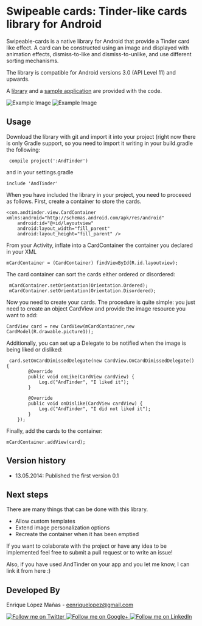 Swipeable cards: Tinder-like cards library for Android
=================

Swipeable-cards is a native library for Android that provide a Tinder card like effect. A card can be constructed using an image and displayed with animation effects, dismiss-to-like and dismiss-to-unlike, and use different sorting mechanisms.

The library is compatible for Android versions 3.0 (API Level 11) and upwards.

A [library][1] and a [sample application][2] are provided with the code.

![Example Image][3]
![Example Image][4]


Usage
--------------------
Download the library with git and import it into your project (right now there is only Gradle support, so you need to import it writing in your build.gradle the following:

     compile project(':AndTinder')

and in your settings.gradle

    include 'AndTinder'

When you have included the library in your project, you need to proceeed as follows. First, create a container to store the cards.

    <com.andtinder.view.CardContainer xmlns:android="http://schemas.android.com/apk/res/android"
        android:id="@+id/layoutview"
        android:layout_width="fill_parent"
        android:layout_height="fill_parent" />
    
From your Activity, inflate into a CardContainer the container you declared in your XML
    
    mCardContainer = (CardContainer) findViewById(R.id.layoutview);

The card container can sort the cards either ordered or disordered:

     mCardContainer.setOrientation(Orientation.Ordered);
     mCardContainer.setOrientation(Orientation.Disordered);
     
Now you need to create your cards. The procedure is quite simple: you just need to create an object CardView and provide the image resource you want to add:

    CardView card = new CardView(mCardContainer,new CardModel(R.drawable.picture1));
    
Additionally, you can set up a Delegate to be notified when the image is being liked or disliked:
     
     card.setOnCardDimissedDelegate(new CardView.OnCardDimissedDelegate() {
            @Override
            public void onLike(CardView cardView) {
                Log.d("AndTinder", "I liked it");
            }

            @Override
            public void onDislike(CardView cardView) {
                Log.d("AndTinder", "I did not liked it");
            }
        });

Finally, add the cards to the container:

    mCardContainer.addView(card);
   

Version history
--------------------
* 13.05.2014: Published the first version 0.1

Next steps
--------------------
There are many things that can be done with this library. 

* Allow custom templates
* Extend image personalization options
* Recreate the container when it has been emptied

If you want to colaborate with the project or have any idea to be implemented feel free to submit a pull request or to write an issue! 

Also, if you have used AndTinder on your app and you let me know, I can link it from here :)

Developed By
--------------------

Enrique López Mañas - <eenriquelopez@gmail.com>

<a href="https://twitter.com/eenriquelopez">
  <img alt="Follow me on Twitter"
       src="https://raw.github.com/kikoso/android-stackblur/master/art/twitter.png" />
</a>
<a href="https://plus.google.com/103250453274111396206">
  <img alt="Follow me on Google+"
       src="https://raw.github.com/kikoso/android-stackblur/master/art/google-plus.png" />
</a>
<a href="http://de.linkedin.com/pub/enrique-l%C3%B3pez-ma%C3%B1as/15/4a9/876">
  <img alt="Follow me on LinkedIn"
       src="https://raw.github.com/kikoso/android-stackblur/master/art/linkedin.png" />

[1]: https://github.com/kikoso/AndTinder/tree/master/AndTinder
[2]: https://github.com/kikoso/AndTinder/tree/master/AndTinderDemo
[3]: https://raw.github.com/kikoso/AndTinder/master/art/captura1.png
[4]: https://raw.github.com/kikoso/AndTinder/master/art/captura2.png
